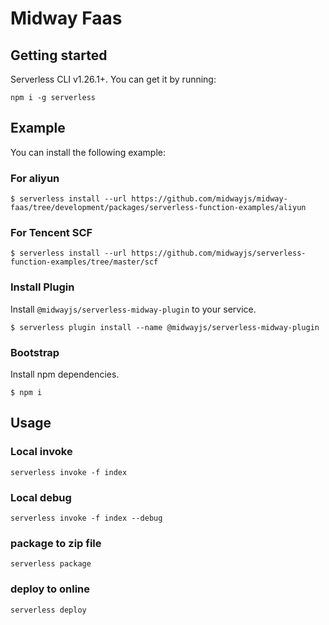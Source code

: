 # Midway Faas

## Getting started

Serverless CLI v1.26.1+. You can get it by running:

```shell script
npm i -g serverless
```

## Example

You can install the following example:

### For aliyun

```shell script
$ serverless install --url https://github.com/midwayjs/midway-faas/tree/development/packages/serverless-function-examples/aliyun
```

### For Tencent SCF

```shell script
$ serverless install --url https://github.com/midwayjs/serverless-function-examples/tree/master/scf
```

### Install Plugin

Install `@midwayjs/serverless-midway-plugin` to your service.

```shell script
$ serverless plugin install --name @midwayjs/serverless-midway-plugin
```

### Bootstrap

Install npm dependencies.

```shell script
$ npm i
```

## Usage

### Local invoke

```shell script
serverless invoke -f index
```

### Local debug

```shell script
serverless invoke -f index --debug
```

### package to zip file

```shell script
serverless package
```

### deploy to online

```shell script
serverless deploy
```
